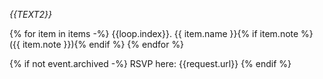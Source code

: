 *{{TEXT2}}*

{% for item in items -%}
    {{loop.index}}. {{ item.name }}{% if item.note %} ({{ item.note }}){% endif %}
{% endfor %}

{% if not event.archived -%}
    RSVP here: {{request.url}}
{% endif %}
